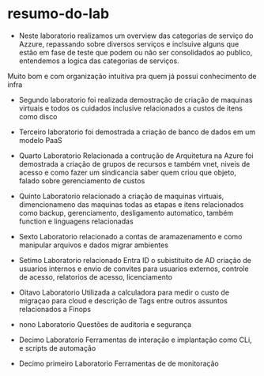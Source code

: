# resumo-do-lab
- Neste laboratorio realizamos um overview das categorias de serviço do Azzure, repassando sobre diversos serviços e inclsuive alguns que estão em fase de teste que podem ou não ser consolidados ao publico, entendemos a logica das categorias de serviços.

Muito bom e com organização intuitiva pra quem já possui conhecimento de infra

- Segundo laboratorio foi realizada demostração de criação de maquinas virtuais e todos os cuidados inclusive relacionados a custos de itens como disco

- Terceiro laboratorio foi demostrada a criação de banco de dados em um modelo PaaS

- Quarto Laboratorio Relacionada a contrução de Arquitetura na Azure foi demostrada a criação de grupos de recursos e também vnet, niveis de acesso e como fazer um sindicancia saber quem criou que objeto, falado sobre gerenciamento de custos

- Quinto Laboratorio relacionado a criação de maquinas virtuais, dimencionameno das maquinas todas as etapas e itens relacionados como backup, gerenciamento, desligamento automatico, também function e linguagens relacionadas 

- Sexto Laboratorio relacionado a contas de aramazenamento e como manipular arquivos e dados migrar ambientes

- Setimo Laboratorio relacionado Entra ID o subistituito de AD criação de usuarios internos e envio de convites para usuarios externos, controle de acesso, relatorios de acesso, licenciamento
- Oitavo Laboratorio Utilizada a calculadora para medir o custo de migraçao para cloud e descrição de Tags entre outros assuntos relacionados a Finops  

- nono Laboratorio Questões de auditoria e segurança
- Decimo Laboratorio Ferramentas de interação e implantação como CLi, e scripts de automação
- Decimo primeiro Laboratorio Ferramentas de de monitoração   
